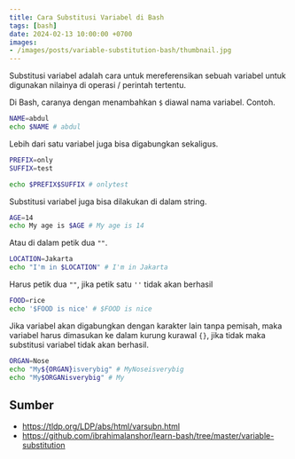 ```yaml
---
title: Cara Substitusi Variabel di Bash
tags: [bash]
date: 2024-02-13 10:00:00 +0700
images:
- /images/posts/variable-substitution-bash/thumbnail.jpg
---
```


Substitusi variabel adalah cara untuk mereferensikan sebuah variabel untuk digunakan nilainya di operasi / perintah tertentu.

<!--more-->

Di Bash, caranya dengan menambahkan `$` diawal nama variabel. Contoh.

```bash
NAME=abdul
echo $NAME # abdul
```

Lebih dari satu variabel juga bisa digabungkan sekaligus.

```bash
PREFIX=only
SUFFIX=test

echo $PREFIX$SUFFIX # onlytest
```

Substitusi variabel juga bisa dilakukan di dalam string.

```bash
AGE=14
echo My age is $AGE # My age is 14
```

Atau di dalam petik dua `""`.

```bash
LOCATION=Jakarta
echo "I'm in $LOCATION" # I'm in Jakarta
```

Harus petik dua `""`, jika petik satu `''` tidak akan berhasil

```bash
FOOD=rice
echo '$FOOD is nice' # $FOOD is nice
```

Jika variabel akan digabungkan dengan karakter lain tanpa pemisah, maka variabel harus dimasukan ke dalam kurung kurawal `{}`, jika tidak maka substitusi variabel tidak akan berhasil.

```bash
ORGAN=Nose
echo "My${ORGAN}isverybig" # MyNoseisverybig
echo "My$ORGANisverybig" # My
```

## Sumber

- https://tldp.org/LDP/abs/html/varsubn.html
- https://github.com/ibrahimalanshor/learn-bash/tree/master/variable-substitution